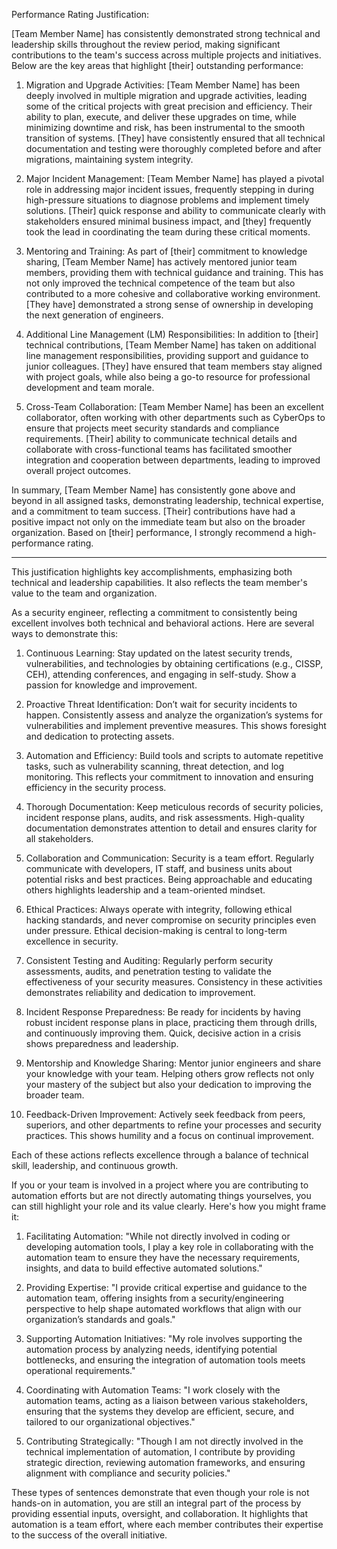

Performance Rating Justification:

[Team Member Name] has consistently demonstrated strong technical and leadership skills throughout the review period, making significant contributions to the team's success across multiple projects and initiatives. Below are the key areas that highlight [their] outstanding performance:

1. Migration and Upgrade Activities:
[Team Member Name] has been deeply involved in multiple migration and upgrade activities, leading some of the critical projects with great precision and efficiency. Their ability to plan, execute, and deliver these upgrades on time, while minimizing downtime and risk, has been instrumental to the smooth transition of systems. [They] have consistently ensured that all technical documentation and testing were thoroughly completed before and after migrations, maintaining system integrity.


2. Major Incident Management:
[Team Member Name] has played a pivotal role in addressing major incident issues, frequently stepping in during high-pressure situations to diagnose problems and implement timely solutions. [Their] quick response and ability to communicate clearly with stakeholders ensured minimal business impact, and [they] frequently took the lead in coordinating the team during these critical moments.


3. Mentoring and Training:
As part of [their] commitment to knowledge sharing, [Team Member Name] has actively mentored junior team members, providing them with technical guidance and training. This has not only improved the technical competence of the team but also contributed to a more cohesive and collaborative working environment. [They have] demonstrated a strong sense of ownership in developing the next generation of engineers.


4. Additional Line Management (LM) Responsibilities:
In addition to [their] technical contributions, [Team Member Name] has taken on additional line management responsibilities, providing support and guidance to junior colleagues. [They] have ensured that team members stay aligned with project goals, while also being a go-to resource for professional development and team morale.


5. Cross-Team Collaboration:
[Team Member Name] has been an excellent collaborator, often working with other departments such as CyberOps to ensure that projects meet security standards and compliance requirements. [Their] ability to communicate technical details and collaborate with cross-functional teams has facilitated smoother integration and cooperation between departments, leading to improved overall project outcomes.



In summary, [Team Member Name] has consistently gone above and beyond in all assigned tasks, demonstrating leadership, technical expertise, and a commitment to team success. [Their] contributions have had a positive impact not only on the immediate team but also on the broader organization. Based on [their] performance, I strongly recommend a high-performance rating.


---

This justification highlights key accomplishments, emphasizing both technical and leadership capabilities. It also reflects the team member's value to the team and organization.

As a security engineer, reflecting a commitment to consistently being excellent involves both technical and behavioral actions. Here are several ways to demonstrate this:

1. Continuous Learning: Stay updated on the latest security trends, vulnerabilities, and technologies by obtaining certifications (e.g., CISSP, CEH), attending conferences, and engaging in self-study. Show a passion for knowledge and improvement.


2. Proactive Threat Identification: Don’t wait for security incidents to happen. Consistently assess and analyze the organization’s systems for vulnerabilities and implement preventive measures. This shows foresight and dedication to protecting assets.


3. Automation and Efficiency: Build tools and scripts to automate repetitive tasks, such as vulnerability scanning, threat detection, and log monitoring. This reflects your commitment to innovation and ensuring efficiency in the security process.


4. Thorough Documentation: Keep meticulous records of security policies, incident response plans, audits, and risk assessments. High-quality documentation demonstrates attention to detail and ensures clarity for all stakeholders.


5. Collaboration and Communication: Security is a team effort. Regularly communicate with developers, IT staff, and business units about potential risks and best practices. Being approachable and educating others highlights leadership and a team-oriented mindset.


6. Ethical Practices: Always operate with integrity, following ethical hacking standards, and never compromise on security principles even under pressure. Ethical decision-making is central to long-term excellence in security.


7. Consistent Testing and Auditing: Regularly perform security assessments, audits, and penetration testing to validate the effectiveness of your security measures. Consistency in these activities demonstrates reliability and dedication to improvement.


8. Incident Response Preparedness: Be ready for incidents by having robust incident response plans in place, practicing them through drills, and continuously improving them. Quick, decisive action in a crisis shows preparedness and leadership.


9. Mentorship and Knowledge Sharing: Mentor junior engineers and share your knowledge with your team. Helping others grow reflects not only your mastery of the subject but also your dedication to improving the broader team.


10. Feedback-Driven Improvement: Actively seek feedback from peers, superiors, and other departments to refine your processes and security practices. This shows humility and a focus on continual improvement.



Each of these actions reflects excellence through a balance of technical skill, leadership, and continuous growth.



If you or your team is involved in a project where you are contributing to automation efforts but are not directly automating things yourselves, you can still highlight your role and its value clearly. Here's how you might frame it:

1. Facilitating Automation: "While not directly involved in coding or developing automation tools, I play a key role in collaborating with the automation team to ensure they have the necessary requirements, insights, and data to build effective automated solutions."


2. Providing Expertise: "I provide critical expertise and guidance to the automation team, offering insights from a security/engineering perspective to help shape automated workflows that align with our organization’s standards and goals."


3. Supporting Automation Initiatives: "My role involves supporting the automation process by analyzing needs, identifying potential bottlenecks, and ensuring the integration of automation tools meets operational requirements."


4. Coordinating with Automation Teams: "I work closely with the automation teams, acting as a liaison between various stakeholders, ensuring that the systems they develop are efficient, secure, and tailored to our organizational objectives."


5. Contributing Strategically: "Though I am not directly involved in the technical implementation of automation, I contribute by providing strategic direction, reviewing automation frameworks, and ensuring alignment with compliance and security policies."



These types of sentences demonstrate that even though your role is not hands-on in automation, you are still an integral part of the process by providing essential inputs, oversight, and collaboration. It highlights that automation is a team effort, where each member contributes their expertise to the success of the overall initiative.

